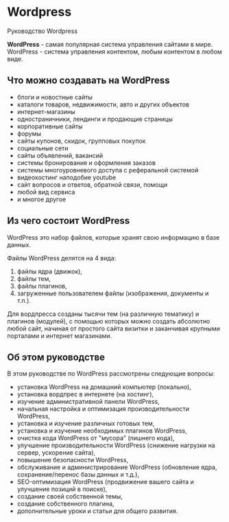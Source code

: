 # Wordpress
Руководство Wordpress

**WordPress** - самая популярная система управления сайтами в мире. WordPress - система управления контентом, любым контентом в любом виде.

## Что можно создавать на WordPress
* блоги и новостные сайты
* каталоги товаров, недвижимости, авто и других объектов
* интернет-магазины
* одностраничники, лендинги и продающие страницы
* корпоративные сайты
* форумы
* сайты купонов, скидок, групповых покупок
* социальные сети
* сайты объявлений, вакансий
* системы бронирования и оформления заказов
* системы многоуровневого доступа с реферальной системой
* видеохостинг наподобие youtube
* сайт вопросов и ответов, обратной связи, помощи
* любой вид сервиса
* и многое другое

## Из чего состоит WordPress
WordPress это набор файлов, которые хранят свою информацию в базе данных.

Файлы WordPress делятся на 4 вида:
1. файлы ядра (движок),
2. файлы тем,
3. файлы плагинов,
4. загруженные пользователем файлы (изображения, документы и т.п.).

Для вордпресса созданы тысячи тем (на различную тематику) и плагинов (модулей), с помощью которых можно создать абсолютно любой сайт, начиная от простого сайта визитки и заканчивая крупными порталами и интернет магазинами.

## Об этом руководстве
В этом руководстве по WordPress рассмотрены следующие вопросы:
* установка WordPress на домашний компьютер (локально),
* установка вордпрес в интернете (на хостинг),
* изучение административной панели WordPress,
* начальная настройка и оптимизация производительности WordPress,
* установка и изучение различных готовых тем,
* установка и изучение необходимых плагинов WordPress,
* очистка кода WordPress от &quot;мусора&quot; (лишнего кода),
* улучшение производительности WordPress (снижение нагрузки на сервер, ускорение сайта),
* повышение безопасности WordPress,
* обслуживание и администрирование WordPress (обновление ядра, сохранение/перенос базы данных и т.д.),
* SEO-оптимизация WordPress (продвижение вашего сайта и улучшение позиций в поиске),
* создание своей собственной темы,
* создание собственного плагина,
* дополнительные уроки и статьи для общего развития.